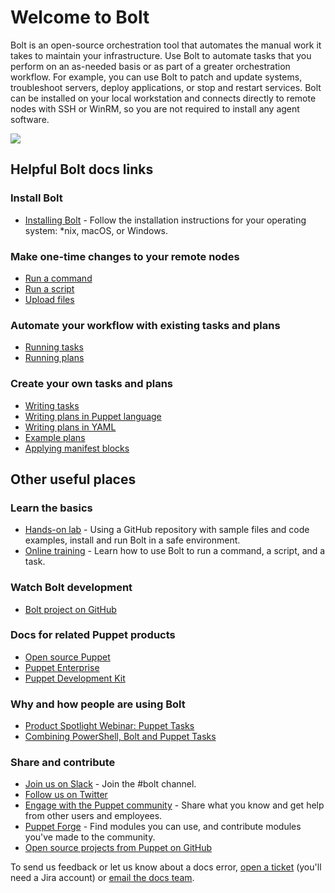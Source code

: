 # Welcome to Bolt

Bolt is an open-source orchestration tool that automates the manual work it takes to maintain your infrastructure. Use Bolt to automate tasks that you perform on an as-needed basis or as part of a greater orchestration workflow. For example, you can use Bolt to patch and update systems, troubleshoot servers, deploy applications, or stop and restart services. Bolt can be installed on your local workstation and connects directly to remote nodes with SSH or WinRM, so you are not required to install any agent software.

<img src="bolt-logo-dark.png" max-width="420"/> 

## Helpful Bolt docs links

### Install Bolt
+ [Installing Bolt](bolt_installing.md#) - Follow the installation instructions for your operating system: *nix, macOS, or Windows.<br/>

### Make one-time changes to your remote nodes
+ [Run a command](running_bolt_commands.md#)
+ [Run a script](running_bolt_commands.md#)
+ [Upload files](running_bolt_commands.md#)

### Automate your workflow with existing tasks and plans
+ [Running tasks](bolt_running_tasks.md#)
+ [Running plans](bolt_running_plans.md#)

### Create your own tasks and plans
+ [Writing tasks](writing_tasks.md#)
+ [Writing plans in Puppet language](writing_plans.md#)
+ [Writing plans in YAML](writing_yaml_plans.md#)
+ [Example plans](writing_plans.md#)
+ [Applying manifest blocks](applying_manifest_blocks.md#)

## Other useful places

### Learn the basics
+ [Hands-on lab](https://puppetlabs.github.io/bolt/) - Using a GitHub repository with sample files and code examples, install and run Bolt in a safe environment.
+ [Online training](https://learn.puppet.com/course/puppet-orchestration-bolt-and-tasks?_ga=2.158319738.1526297716.1533055277-261802629.1531434605) - Learn how to use Bolt to run a command, a script, and a task.
 
### Watch Bolt development
+ [Bolt project on GitHub](https://github.com/puppetlabs/bolt)

### Docs for related Puppet products
+ [Open source Puppet](https://puppet.com/docs/puppet/latest/index.html)
+ [Puppet Enterprise](https://puppet.com/docs/pe/latest/pe_user_guide.html)
+ [Puppet Development Kit](https://puppet.com/docs/pdk/latest/pdk.html)

### Why and how people are using Bolt
+ [Product Spotlight Webinar: Puppet Tasks](https://puppet.com/resources/webinar/product-spotlight-webinar-puppet-taskstm)
+ [Combining PowerShell, Bolt and Puppet Tasks](https://puppet.com/blog/combining-powershell-bolt-and-puppet-tasks-part-1)

### Share and contribute
+ [Join us on Slack](https://slack.puppet.com/) - Join the \#bolt channel.
+ [Follow us on Twitter](https://twitter.com/puppetize/)
+ [Engage with the Puppet community](https://puppet.com/community) - Share what you know and get help from other users and employees.
+ [Puppet Forge](https://forge.puppet.com) - Find modules you can use, and contribute modules you've made to the community.
+ [Open source projects from Puppet on GitHub](https://github.com/puppetlabs/)

To send us feedback or let us know about a docs error, [open a ticket](https://tickets.puppetlabs.com/browse/DOCUMENT/?selectedTab=com.atlassian.jira.jira-projects-plugin:summary-panel) \(you'll need a Jira account\) or [email the docs team](mailto:docs@puppet.com).

